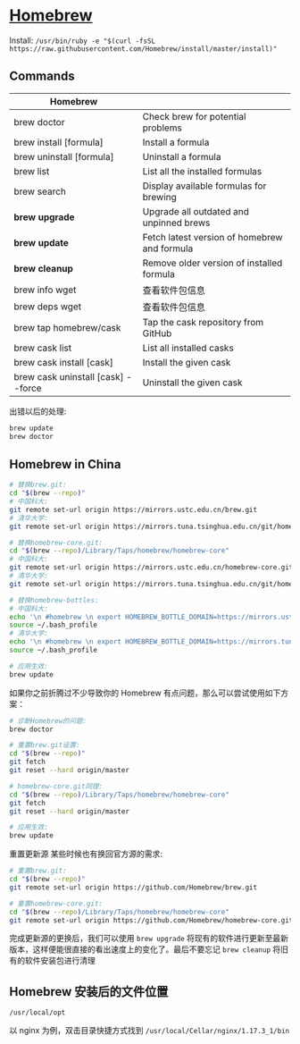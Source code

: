 # [Homebrew](https://brew.sh/)

Install: `/usr/bin/ruby -e "$(curl -fsSL https://raw.githubusercontent.com/Homebrew/install/master/install)"`

## Commands

| **Homebrew**                       |                                              |
| ---------------------------------- | -------------------------------------------- |
| brew doctor                        | Check brew for potential problems            |
| brew install [formula]             | Install a formula                            |
| brew uninstall [formula]           | Uninstall a formula                          |
| brew list                          | List all the installed formulas              |
| brew search                        | Display available formulas for brewing       |
| **brew upgrade**                   | Upgrade all outdated and unpinned brews      |
| **brew update**                    | Fetch latest version of homebrew and formula |
| **brew cleanup**                   | Remove older version of installed formula    |
| brew info wget                     | 查看软件包信息                               |
| brew deps wget                     | 查看软件包信息                               |
| brew tap homebrew/cask             | Tap the cask repository from GitHub          |
| brew cask list                     | List all installed casks                     |
| brew cask install [cask]           | Install the given cask                       |
| brew cask uninstall [cask] --force | Uninstall the given cask                     |

出错以后的处理:

```bash
brew update
brew doctor
```

## Homebrew in China

```bash
# 替换brew.git:
cd "$(brew --repo)"
# 中国科大:
git remote set-url origin https://mirrors.ustc.edu.cn/brew.git
# 清华大学:
git remote set-url origin https://mirrors.tuna.tsinghua.edu.cn/git/homebrew/brew.git

# 替换homebrew-core.git:
cd "$(brew --repo)/Library/Taps/homebrew/homebrew-core"
# 中国科大:
git remote set-url origin https://mirrors.ustc.edu.cn/homebrew-core.git
# 清华大学:
git remote set-url origin https://mirrors.tuna.tsinghua.edu.cn/git/homebrew/homebrew-core.git

# 替换homebrew-bottles:
# 中国科大:
echo '\n #homebrew \n export HOMEBREW_BOTTLE_DOMAIN=https://mirrors.ustc.edu.cn/homebrew-bottles' >> ~/.bash_profile
source ~/.bash_profile
# 清华大学:
echo '\n #homebrew \n export HOMEBREW_BOTTLE_DOMAIN=https://mirrors.tuna.tsinghua.edu.cn/homebrew-bottles' >> ~/.bash_profile
source ~/.bash_profile

# 应用生效:
brew update
```

如果你之前折腾过不少导致你的 Homebrew 有点问题，那么可以尝试使用如下方案：

```bash
# 诊断Homebrew的问题:
brew doctor

# 重置brew.git设置:
cd "$(brew --repo)"
git fetch
git reset --hard origin/master

# homebrew-core.git同理:
cd "$(brew --repo)/Library/Taps/homebrew/homebrew-core"
git fetch
git reset --hard origin/master

# 应用生效:
brew update
```

重置更新源 某些时候也有换回官方源的需求:

```bash
# 重置brew.git:
cd "$(brew --repo)"
git remote set-url origin https://github.com/Homebrew/brew.git

# 重置homebrew-core.git:
cd "$(brew --repo)/Library/Taps/homebrew/homebrew-core"
git remote set-url origin https://github.com/Homebrew/homebrew-core.git
```

完成更新源的更换后，我们可以使用 `brew upgrade` 将现有的软件进行更新至最新版本，这样便能很直接的看出速度上的变化了。最后不要忘记 `brew cleanup` 将旧有的软件安装包进行清理

## Homebrew 安装后的文件位置

```
/usr/local/opt
```

以 nginx 为例，双击目录快捷方式找到 `/usr/local/Cellar/nginx/1.17.3_1/bin`
